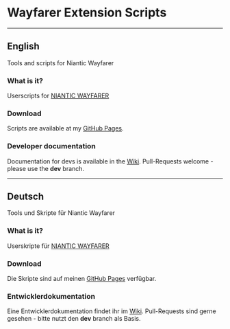 # Wayfarer Extension Scripts
---
## English
Tools and scripts for Niantic Wayfarer

### What is it?
Userscripts for [NIANTIC WAYFARER](https://wayfarer.nianticlabs.com/)

### Download 
Scripts are available at my [GitHub Pages](https://altertobi.github.io/Wayfarer-Extension-Scripts/).

### Developer documentation
Documentation for devs is available in the [Wiki](https://github.com/AlterTobi/Wayfarer-Extension-Scripts/wiki/WFES-Base).
Pull-Requests welcome - please use the **dev** branch.

---

## Deutsch
Tools und Skripte für Niantic Wayfarer

### What is it?
Userskripte für [NIANTIC WAYFARER](https://wayfarer.nianticlabs.com/)

### Download 
Die Skripte sind auf meinen [GitHub Pages](https://altertobi.github.io/Wayfarer-Extension-Scripts/) verfügbar.

### Entwicklerdokumentation
Eine Entwicklerdokumentation findet ihr im [Wiki](https://github.com/AlterTobi/Wayfarer-Extension-Scripts/wiki/WFES-Base).
Pull-Requests sind gerne gesehen - bitte nutzt den **dev** branch als Basis.
